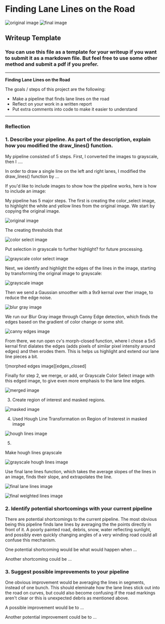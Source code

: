 # **Finding Lane Lines on the Road** 

![original image][original] ![final image][weighted_lines]

## Writeup Template

### You can use this file as a template for your writeup if you want to submit it as a markdown file. But feel free to use some other method and submit a pdf if you prefer.

---

**Finding Lane Lines on the Road**

The goals / steps of this project are the following:
* Make a pipeline that finds lane lines on the road
* Reflect on your work in a written report
* Put extra comments into code to make it easier to understand

[//]: # (Image References)

[blur_gray]: ./examples/blur_gray.jpg "Blur Gray"
[color_select]: ./examples/color_select.jpg "Color Select"
[cs_gray]: ./examples/cs_gray.jpg "Grayscale Color Select"
[edges]: ./examples/edges.jpg "Canny Edges"
[edges_close]: ./examples/edges_close.jpg "Morph Closed Edges"
[final_lines]: ./examples/final_lines.jpg "Final Lines"
[gray]: ./examples/gray.jpg "Grayscale Original"
[gray_lines]: ./examples/gray_lines.jpg "Gray Lane Lines"
[lines_img]: ./examples/lines_img.jpg "Hough Lines"
[masked]: ./examples/masked.jpg "Masked Image"
[merged]: ./examples/merged.jpg "Merged Image"
[original]: ./examples/original.jpg "Original Image"
[weighted_lines]: ./examples/weighted_lines.jpg "Weighted Result Image"


---

### Reflection

### 1. Describe your pipeline. As part of the description, explain how you modified the draw_lines() function.

My pipeline consisted of 5 steps. First, I converted the images to grayscale, then I .... 

In order to draw a single line on the left and right lanes, I modified the draw_lines() function by ...

If you'd like to include images to show how the pipeline works, here is how to include an image: 

My pipeline has 5 major steps. The first is creating the color_select image, to highlight the white and yellow lines from the original image. We start by copying the original image.

![original image][original]

The creating thresholds that 

![color select image][color_select]

Put selection in grayscale to further highlight? for future processing.

![grayscale color select image][cs_gray]

Next, we identify and highlight the edges of the lines in the image, starting by transforming the original image to grayscale: 

![grayscale image][gray]

Then we send a Gaussian smoother with a 9x9 kernal over ther image, to reduce the edge noise.

![blur gray image][blur_gray]

We run our Blur Gray image through Canny Edge detection, which finds the edges based on the gradient of color change or some shit.

![canny edges image][edges]

From there, we run open cv's morph-closed function, where I chose a 5x5 kernal first dialates the edges (adds pixels of similar pixel intensity around edges) and then erodes them.  This is helps us highlight and extend our lane line pieces a bit.

![morphed edges image][edges_closed]

Finally for step 2, we merge, or add, or Grayscale Color Select image with this edged image, to give even more emphasis to the lane line edges.

![merged image][merged]

3. Create region of interest and masked regions.

![masked image][masked]

4. Used Hough Line Transformation on Region of Insterest in masked image

![hough lines image][lines_img]

5. 

Make hough lines grayscale

![grayscale hough lines image][gray_lines]

Use final lane lines function, which takes the average slopes of the lines in an image, finds their slope, and extrapolates the line.

![final lane lines image][final_lines]



![final weighted lines image][weighted_lines]



### 2. Identify potential shortcomings with your current pipeline

There are potential shortcomings to the current pipeline.  The most obvious being this pipeline finds lane lines by averaging the the points directly in front of it.  A poorly painted road, debris, snow, water reflecting sunlight, and possibly even quickly changing angles of a very winding road could all confuse this mechanism.

One potential shortcoming would be what would happen when ... 

Another shortcoming could be ...


### 3. Suggest possible improvements to your pipeline

One obvious improvement would be averaging the lines in segments, instead of one bunch.  This should eleminate how the lane lines stick out into the road on curves, but could also become confusing if the road markings aren't clear or this is unexpected debris as mentioned above.  

A possible improvement would be to ...

Another potential improvement could be to ...
